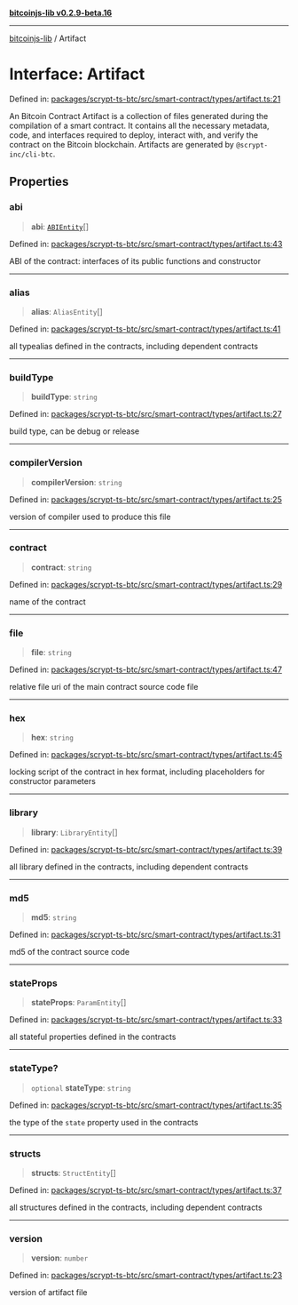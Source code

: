[**bitcoinjs-lib v0.2.9-beta.16**](../README.md)

***

[bitcoinjs-lib](../README.md) / Artifact

# Interface: Artifact

Defined in: [packages/scrypt-ts-btc/src/smart-contract/types/artifact.ts:21](https://github.com/sCrypt-Inc/scrypt-btc-mono/blob/7d2760b2d3565565fcb011792878d3764e0701be/packages/scrypt-ts-btc/src/smart-contract/types/artifact.ts#L21)

An Bitcoin Contract Artifact is a collection of files generated during the compilation of a smart contract.
It contains all the necessary metadata, code, and interfaces required to deploy, interact with,
and verify the contract on the Bitcoin blockchain. Artifacts are generated by `@scrypt-inc/cli-btc`.

## Properties

### abi

> **abi**: [`ABIEntity`](ABIEntity.md)[]

Defined in: [packages/scrypt-ts-btc/src/smart-contract/types/artifact.ts:43](https://github.com/sCrypt-Inc/scrypt-btc-mono/blob/7d2760b2d3565565fcb011792878d3764e0701be/packages/scrypt-ts-btc/src/smart-contract/types/artifact.ts#L43)

ABI of the contract: interfaces of its public functions and constructor

***

### alias

> **alias**: `AliasEntity`[]

Defined in: [packages/scrypt-ts-btc/src/smart-contract/types/artifact.ts:41](https://github.com/sCrypt-Inc/scrypt-btc-mono/blob/7d2760b2d3565565fcb011792878d3764e0701be/packages/scrypt-ts-btc/src/smart-contract/types/artifact.ts#L41)

all typealias defined in the contracts, including dependent contracts

***

### buildType

> **buildType**: `string`

Defined in: [packages/scrypt-ts-btc/src/smart-contract/types/artifact.ts:27](https://github.com/sCrypt-Inc/scrypt-btc-mono/blob/7d2760b2d3565565fcb011792878d3764e0701be/packages/scrypt-ts-btc/src/smart-contract/types/artifact.ts#L27)

build type, can be debug or release

***

### compilerVersion

> **compilerVersion**: `string`

Defined in: [packages/scrypt-ts-btc/src/smart-contract/types/artifact.ts:25](https://github.com/sCrypt-Inc/scrypt-btc-mono/blob/7d2760b2d3565565fcb011792878d3764e0701be/packages/scrypt-ts-btc/src/smart-contract/types/artifact.ts#L25)

version of compiler used to produce this file

***

### contract

> **contract**: `string`

Defined in: [packages/scrypt-ts-btc/src/smart-contract/types/artifact.ts:29](https://github.com/sCrypt-Inc/scrypt-btc-mono/blob/7d2760b2d3565565fcb011792878d3764e0701be/packages/scrypt-ts-btc/src/smart-contract/types/artifact.ts#L29)

name of the contract

***

### file

> **file**: `string`

Defined in: [packages/scrypt-ts-btc/src/smart-contract/types/artifact.ts:47](https://github.com/sCrypt-Inc/scrypt-btc-mono/blob/7d2760b2d3565565fcb011792878d3764e0701be/packages/scrypt-ts-btc/src/smart-contract/types/artifact.ts#L47)

relative file uri of the main contract source code file

***

### hex

> **hex**: `string`

Defined in: [packages/scrypt-ts-btc/src/smart-contract/types/artifact.ts:45](https://github.com/sCrypt-Inc/scrypt-btc-mono/blob/7d2760b2d3565565fcb011792878d3764e0701be/packages/scrypt-ts-btc/src/smart-contract/types/artifact.ts#L45)

locking script of the contract in hex format, including placeholders for constructor parameters

***

### library

> **library**: `LibraryEntity`[]

Defined in: [packages/scrypt-ts-btc/src/smart-contract/types/artifact.ts:39](https://github.com/sCrypt-Inc/scrypt-btc-mono/blob/7d2760b2d3565565fcb011792878d3764e0701be/packages/scrypt-ts-btc/src/smart-contract/types/artifact.ts#L39)

all library defined in the contracts, including dependent contracts

***

### md5

> **md5**: `string`

Defined in: [packages/scrypt-ts-btc/src/smart-contract/types/artifact.ts:31](https://github.com/sCrypt-Inc/scrypt-btc-mono/blob/7d2760b2d3565565fcb011792878d3764e0701be/packages/scrypt-ts-btc/src/smart-contract/types/artifact.ts#L31)

md5 of the contract source code

***

### stateProps

> **stateProps**: `ParamEntity`[]

Defined in: [packages/scrypt-ts-btc/src/smart-contract/types/artifact.ts:33](https://github.com/sCrypt-Inc/scrypt-btc-mono/blob/7d2760b2d3565565fcb011792878d3764e0701be/packages/scrypt-ts-btc/src/smart-contract/types/artifact.ts#L33)

all stateful properties defined in the contracts

***

### stateType?

> `optional` **stateType**: `string`

Defined in: [packages/scrypt-ts-btc/src/smart-contract/types/artifact.ts:35](https://github.com/sCrypt-Inc/scrypt-btc-mono/blob/7d2760b2d3565565fcb011792878d3764e0701be/packages/scrypt-ts-btc/src/smart-contract/types/artifact.ts#L35)

the type of the `state` property used in the contracts

***

### structs

> **structs**: `StructEntity`[]

Defined in: [packages/scrypt-ts-btc/src/smart-contract/types/artifact.ts:37](https://github.com/sCrypt-Inc/scrypt-btc-mono/blob/7d2760b2d3565565fcb011792878d3764e0701be/packages/scrypt-ts-btc/src/smart-contract/types/artifact.ts#L37)

all structures defined in the contracts, including dependent contracts

***

### version

> **version**: `number`

Defined in: [packages/scrypt-ts-btc/src/smart-contract/types/artifact.ts:23](https://github.com/sCrypt-Inc/scrypt-btc-mono/blob/7d2760b2d3565565fcb011792878d3764e0701be/packages/scrypt-ts-btc/src/smart-contract/types/artifact.ts#L23)

version of artifact file
